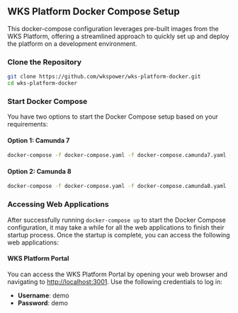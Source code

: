 
## WKS Platform Docker Compose Setup

This docker-compose configuration leverages pre-built images from the WKS Platform, offering a streamlined approach to quickly set up and deploy the platform on a development environment.

### Clone the Repository

```bash
git clone https://github.com/wkspower/wks-platform-docker.git
cd wks-platform-docker
```

### Start Docker Compose

You have two options to start the Docker Compose setup based on your requirements:

#### Option 1: Camunda 7

```bash
docker-compose -f docker-compose.yaml -f docker-compose.camunda7.yaml -f docker-compose.demo-data-loader.camunda7.yaml -f docker-compose.portal.yaml up -d --build
```

#### Option 2: Camunda 8

```bash
docker-compose -f docker-compose.yaml -f docker-compose.camunda8.yaml -f docker-compose.demo-data-loader.camunda8.yaml -f docker-compose.portal.yaml up -d --build
```

### Accessing Web Applications

After successfully running `docker-compose up` to start the Docker Compose configuration, it may take a while for all the web applications to finish their startup process. Once the startup is complete, you can access the following web applications:

#### WKS Platform Portal

You can access the WKS Platform Portal by opening your web browser and navigating to [http://localhost:3001](http://localhost:3001). Use the following credentials to log in:

- **Username**: demo
- **Password**: demo